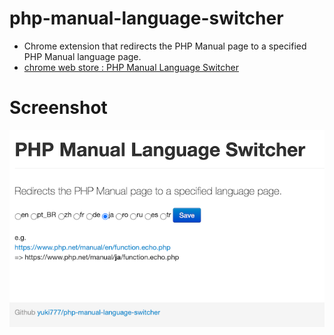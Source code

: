 # php-manual-language-switcher
- Chrome extension that redirects the PHP Manual page to a specified PHP Manual language page.
- [chrome web store : PHP Manual Language Switcher](https://chrome.google.com/webstore/detail/php-manual-language-switc/camndnadgdefloegeidkjihkcfalghco)

# Screenshot
![Screenshot](screenshot.640x400.png)
